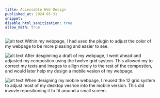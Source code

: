 ```yaml
---
title: Accessable Web Design
published_at: 2024-05-31
snippet: 
disable_html_sanitization: true
allow_math: true
---
```


![alt text](png/ColorContrast.png)
Within my webpage, I had used the plugin to adjust the color of my webpage to be more pleasing and easier to see. 

![alt text](png/GridSystem.png)
After desginning a draft of my webpage, I went ahead and adjusted my compostion using the twelve grid system. This allowed my to correct my texts and images to allign nicely to the rest of the compostion, and would later help my design a mobile vesion of my webpage.  

![alt text](png/MobileGrid.png)
When designing my mobile webpage, I reused the 12 grid system to adjust most of my desktop vesrion into the mobile version. This did invovle repositioning it to fit around a small screen. 